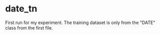 # date_tn

First run for my experiment. The training dataset is only from the "DATE" class from the first file. 
